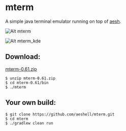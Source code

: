 mterm
=====

A simple java terminal emulator running on top of [aesh](https://github.com/aeshell/aesh).


![Alt mterm](https://raw.githubusercontent.com/aeshell/mterm/master/mterm.png)


![Alt mterm_kde](https://raw.githubusercontent.com/aeshell/mterm/master/mterm_kde.png)


Download:
---------

[mterm-0.61.zip](https://github.com/aeshell/mterm/releases/download/0.61/mterm-0.61.zip)


```shell
$ unzip mterm-0.61.zip
$ cd mterm-0.61/bin
$ ./mterm
```

Your own build:
---------------

```shell
$ git clone https://github.com/aeshell/mterm.git
$ cd mterm
$ ./gradlew clean run
```


